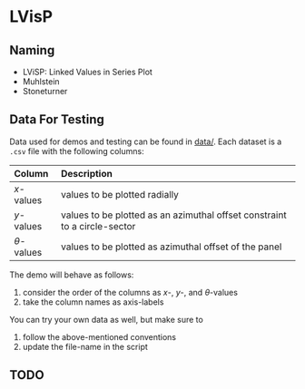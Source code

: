 # LVisP

## Naming
* LViSP: Linked Values in Series Plot
* Muhlstein
* Stoneturner

## Data For Testing
Data used for demos and testing can be found in [data/](./data/).
Each dataset is a `.csv` file with the following columns:

| Column | Description |
| :- | :- |
$x$-values      | values to be plotted radially
$y$-values      | values to be plotted as an azimuthal offset constraint to a circle-sector
$\theta$-values | values to be plotted as azimuthal offset of the panel

The demo will behave as follows:
1. consider the order of the columns as $x$-, $y$-, and $\theta$-values
2. take the column names as axis-labels

You can try your own data as well, but make sure to
1. follow the above-mentioned conventions
2. update the file-name in the script

## TODO

